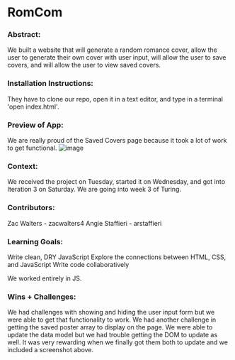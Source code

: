 # RomCom  

### Abstract:
[//]: <> (Briefly describe what you built and its features. What problem is the app solving? How does this application solve that problem?)
We built a website that will generate a random romance cover, allow the user to generate their own cover with user input, will allow the user to save covers, and will allow the user to view saved covers.

### Installation Instructions:
[//]: <> (What steps does a person have to take to get your app cloned down and running?)
They have to clone our repo, open it in a text editor, and type in a terminal 'open index.html'.

### Preview of App:
[//]: <> (Provide ONE gif or screenshot of your application - choose the "coolest" piece of functionality to show off.)
We are really proud of the Saved Covers page because it took a lot of work to get functional.
![image](https://user-images.githubusercontent.com/22826695/188286744-75397fd6-b960-479e-8fa3-7de3c7236dfd.png)

### Context:
[//]: <> (Give some context for the project here. How long did you have to work on it? How far into the Turing program are you?)
We received the project on Tuesday, started it on Wednesday, and got into Iteration 3 on Saturday. We are going into week 3 of Turing.

### Contributors:
[//]: <> (Who worked on this application? Link to their GitHubs.)
Zac Walters - zacwalters4
Angie Staffieri - arstaffieri

### Learning Goals:
[//]: <> (What were the learning goals of this project? What tech did you work with?)
Write clean, DRY JavaScript
Explore the connections between HTML, CSS, and JavaScript
Write code collaboratively

We worked entirely in JS.

### Wins + Challenges:
[//]: <> (What are 2-3 wins you have from this project? What were some challenges you faced - and how did you get over them?)
We had challenges with showing and hiding the user input form but we were able to get that functionality to work.
We had another challenge in getting the saved poster array to display on the page. We were able to update the data model but we had trouble getting the DOM to update as well. It was very rewarding when we finally got them both to update and we included a screenshot above. 
